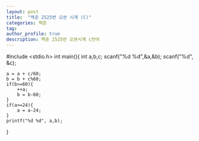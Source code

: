 ```yaml
---
layout: post
title:  "백준 2525번 오븐 시계 (C)"
categories: 백준
tag: 
author_profile: true
description: 백준 2525번 오븐시계 c언어
---
```


#include <stdio.h>
int main(){
    int a,b,c;
    scanf("%d %d",&a,&b);
    scanf("%d", &c);
    
    a = a + c/60;
    b = b + c%60;
    if(b>=60){
        ++a;
        b = b-60;
    }
    if(a>=24){
        a = a-24;
    }
    printf("%d %d", a,b);
    
    
    
     
  }
